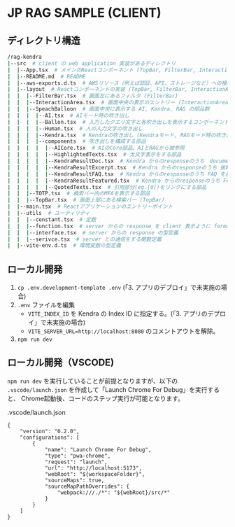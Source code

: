 # JP RAG SAMPLE (CLIENT)

## ディレクトリ構造
```zsh
/rag-kendra
|--src  # client の web application 実装があるディレクトリ
|  |--App.tsx  # メインのReactコンポーネント (TopBar, FilterBar, InteractionAreaで構成される)
|  |--README.md  # README
|  |--aws-exports.d.ts  # AWSリソース（例えば認証、API、ストレージなど）への接続情報
|  |--layout  # Reactコンポーネントの実装 (TopBar, FilterBar, InteractionArea)
|  |  |--FilterBar.tsx  # 画面左にあるフィルタ (FilterBar)
|  |  |--InteractionArea.tsx  # 画面中央の表示のエントリー (InteractionArea)
|  |  |--SpeachBalloon  # 画面中央に表示する AI, Kendra, RAG の部品群
|  |  |  |--AI.tsx  # AIモード時の吹き出し
|  |  |  |--Ballon.tsx  # 入力したクエリ文字と各吹き出しを表示するコンポーネント
|  |  |  |--Human.tsx  # 人の入力文字の吹き出し
|  |  |  |--Kendra.tsx  # Kendraの吹き出し (Kendraモード, RAGモード時の吹き出し)
|  |  |  |--components  # 吹き出しを構成する部品
|  |  |  |  |--AICore.tsx  # AIのCore部品。AIとRAGから被参照
|  |  |  |  |--HighlightedTexts.tsx  # 太文字表示をする部品
|  |  |  |  |--KendraResultDoc.tsx  # Kendra からのresponseのうち　document list を表示する部品
|  |  |  |  |--KendraResultExcerpt.tsx  # Kendra からのresponseのうち 抜粋を表示する部品
|  |  |  |  |--KendraResultFAQ.tsx  # Kendra からのresponseのうち FAQ を表示する部品
|  |  |  |  |--KendraResultFeatured.tsx  # Kendra からのresponseのうち Featured result を表示する部品
|  |  |  |  |--QuotedTexts.tsx  # 引用部分(eg.[0])をリンクにする部品
|  |  |--TOTP.tsx  # 検索バー内のMFAを表示する部品
|  |  |--TopBar.tsx  # 画面上部にある検索バー (TopBar)
|  |--main.tsx  # Reactアプリケーションのエントリーポイント
|  |--utils  # ユーティリティ
|  |  |--constant.tsx  # 定数
|  |  |--function.tsx  # server からの response を client 表示ように format を変更する関数定義
|  |  |--interface.tsx  # server からの response の型定義
|  |  |--serivce.tsx  # server との通信をする関数定義
|  |--vite-env.d.ts  # 環境変数の型定義
```

## ローカル開発

1. `cp .env.development-template .env` (「3. アプリのデプロイ」で未実施の場合)
2. `.env` ファイルを編集
   - `VITE_INDEX_ID` を Kendra の Index ID に指定する。(「3. アプリのデプロイ」で未実施の場合)
   - `VITE_SERVER_URL=http://localhost:8080` のコメントアウトを解除。
3. `npm run dev`



## ローカル開発（VSCODE)


`npm run dev` を実行していることが前提となりますが、以下の `.vscode/launch.json` を作成して「Launch Chrome For Debug」を実行すると、
Chrome起動後、コードのステップ実行が可能となります。

.vscode/launch.json
```
{
    "version": "0.2.0",
    "configurations": [
        {
            "name": "Launch Chrome For Debug",
            "type": "pwa-chrome",
            "request": "launch",
            "url": "http://localhost:5173",
            "webRoot": "${workspaceFolder}",
            "sourceMaps": true,
            "sourceMapPathOverrides": {
                "webpack:///./*": "${webRoot}/src/*"
            }
        }
    ]
}
```
